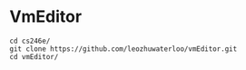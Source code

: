 # VmEditor

```
cd cs246e/
git clone https://github.com/leozhuwaterloo/vmEditor.git
cd vmEditor/
```